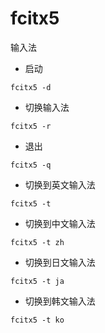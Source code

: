 # fcitx5

输入法


- 启动
```shell
fcitx5 -d
```

- 切换输入法
```shell
fcitx5 -r
```
- 退出
```shell
fcitx5 -q
```

- 切换到英文输入法
```shell
fcitx5 -t
```

- 切换到中文输入法
```shell
fcitx5 -t zh
```

- 切换到日文输入法
```shell
fcitx5 -t ja
```

- 切换到韩文输入法
```shell
fcitx5 -t ko
```


